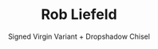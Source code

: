 ---
title: Rob Liefeld
issue: Deadpool - Captain America Variant
issue_nr: 6
full_title: ""
subtitle: Signed Virgin Variant + Dropshadow Chisel
release_date: Sep 2023
release_year: 2023
format: Misc
pages: 32
signed_by: Rob Liefeld + Dropshadow Chisel
price: 99.00
---
